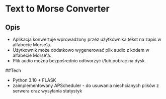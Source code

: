 # Text to Morse Converter

## Opis
- Aplikacja konwertuje wprowadzony przez użytkownika tekst na zapis w alfabecie Morse'a.
- Użytkownik może dodatkowo wygenerować plik audio z kodem w alfabecie Morse'a.
- Plik audio można bezpośrednio odtworzyć i/lub pobrać na dysk.

##Tech
- Python 3.10 + FLASK
- zaimplementowany APScheduler - do usuwania niechcianych plików z serwera oraz wysyłania statystyk
